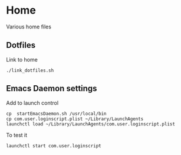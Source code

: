 # Home

Various home files

## Dotfiles

Link to home

    ./link_dotfiles.sh

## Emacs Daemon settings

Add to launch control

    cp  startEmacsDaemon.sh /usr/local/bin
    cp com.user.loginscript.plist ~/Library/LaunchAgents
    launchctl load ~/Library/LaunchAgents/com.user.loginscript.plist

To test it

    launchctl start com.user.loginscript
